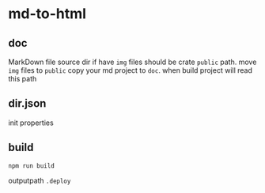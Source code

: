 # md-to-html
 
## doc
MarkDown file source dir 
if have `img` files should be crate `public` path. move `img` files to `public` 
copy your md project to `doc`. when build project will read this path

## dir.json
init properties

## build

```shell
npm run build
```
outputpath `.deploy`

